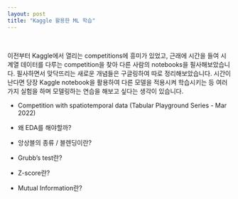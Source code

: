 ```yaml
---
layout: post
title: "Kaggle 활용한 ML 학습"
---
```


<br>

이전부터 Kaggle에서 열리는 competitions에 흥미가 있었고, 근래에 시간을 들여 시계열 데이터를 다루는 competition을 찾아 다른 사람의 notebooks을 필사해보았습니다. 필사하면서 맞닥뜨리는 새로운 개념들은 구글링하여 따로 정리해보았습니다. 시간이 난다면 당장 Kaggle notebook을 활용하여 다른 모델을 적용시켜 학습시키는 등 여러가지 실험을 하며 모델링하는 연습을 해보고 싶다는 생각이 있습니다.

- Competition with spatiotemporal data (Tabular Playground Series - Mar 2022)

- 왜 EDA를 해야할까?
- 앙상블의 종류 / 블렌딩이란?
- Grubb’s test란?
- Z-score란?
- Mutual Information란?


